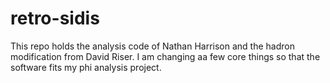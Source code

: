 # retro-sidis 
This repo holds the analysis code of Nathan Harrison and the hadron modification from David Riser. I am changing aa few core things so that the software fits my phi analysis project.
